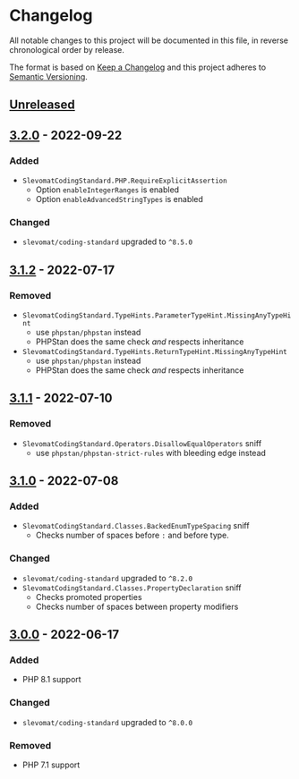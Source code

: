 # Changelog

All notable changes to this project will be documented in this file, in reverse chronological order by release.

The format is based on [Keep a Changelog](http://keepachangelog.com/en/1.0.0/)
and this project adheres to [Semantic Versioning](http://semver.org/spec/v2.0.0.html).

## [Unreleased](https://github.com/orisai/coding-standard-php/compare/3.2.0...HEAD)

## [3.2.0](https://github.com/orisai/coding-standard-php/compare/3.1.2...3.2.0) - 2022-09-22

### Added

- `SlevomatCodingStandard.PHP.RequireExplicitAssertion`
  - Option `enableIntegerRanges` is enabled
  - Option `enableAdvancedStringTypes` is enabled

### Changed

- `slevomat/coding-standard` upgraded to `^8.5.0`

## [3.1.2](https://github.com/orisai/coding-standard-php/compare/3.1.1...3.1.2) - 2022-07-17

### Removed

- `SlevomatCodingStandard.TypeHints.ParameterTypeHint.MissingAnyTypeHint`
	- use `phpstan/phpstan` instead
	- PHPStan does the same check *and* respects inheritance
- `SlevomatCodingStandard.TypeHints.ReturnTypeHint.MissingAnyTypeHint`
	- use `phpstan/phpstan` instead
	- PHPStan does the same check *and* respects inheritance

## [3.1.1](https://github.com/orisai/coding-standard-php/compare/3.1.0...3.1.1) - 2022-07-10

### Removed

- `SlevomatCodingStandard.Operators.DisallowEqualOperators` sniff
  - use `phpstan/phpstan-strict-rules` with bleeding edge instead

## [3.1.0](https://github.com/orisai/coding-standard-php/compare/3.0.0...3.1.0) - 2022-07-08

### Added

- `SlevomatCodingStandard.Classes.BackedEnumTypeSpacing` sniff
  - Checks number of spaces before `:` and before type.

### Changed

- `slevomat/coding-standard` upgraded to `^8.2.0`
- `SlevomatCodingStandard.Classes.PropertyDeclaration` sniff
  - Checks promoted properties
  - Checks number of spaces between property modifiers

## [3.0.0](https://github.com/orisai/coding-standard-php/compare/2.4.1...3.0.0) - 2022-06-17

### Added

- PHP 8.1 support

### Changed

- `slevomat/coding-standard` upgraded to `^8.0.0`

### Removed

- PHP 7.1 support
